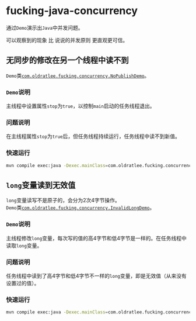 fucking-java-concurrency
=========================

通过`Demo`演示出`Java`中并发问题。

可以观察到的现象 比 说说的并发原则 更直观更可信。

无同步的修改在另一个线程中读不到
----------------------------------

`Demo`类[`com.oldratlee.fucking.concurrency.NoPublishDemo`](src/main/java/com/oldratlee/fucking/concurrency/NoPublishDemo.java)。

### `Demo`说明

主线程中设置属性`stop`为`true`，以控制`main`启动的任务线程退出。

### 问题说明

在主线程属性`stop`为`true`后，但任务线程持续运行，任务线程中读不到新值。

### 快速运行

```bash
mvn compile exec:java -Dexec.mainClass=com.oldratlee.fucking.concurrency.NoPublishDemo
```

`long`变量读到无效值
----------------------------------

`long`变量读写不是原子的，会分为2次4字节操作。     
`Demo`类[`com.oldratlee.fucking.concurrency.InvalidLongDemo`](src/main/java/com/oldratlee/fucking/concurrency/InvalidLongDemo.java)。

### `Demo`说明

主线程修改`long`变量，每次写的值的高4字节和低4字节是一样的。在任务线程中读取`long`变量。

### 问题说明

任务线程中读到了高4字节和低4字节不一样的`long`变量，即是无效值（从来没有设置过的值）。

### 快速运行

```bash
mvn compile exec:java -Dexec.mainClass=com.oldratlee.fucking.concurrency.InvalidLongDemo
```
